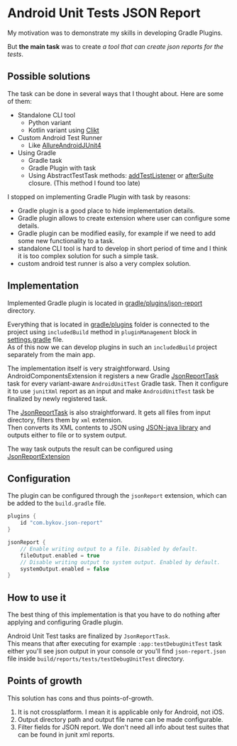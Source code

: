 # Android Unit Tests JSON Report

My motivation was to demonstrate my skills in developing Gradle Plugins.

But **the main task** was to create _a tool that can create json reports for the tests_.

## Possible solutions

The task can be done in several ways that I thought about. Here are some of them:
- Standalone CLI tool
  - Python variant
  - Kotlin variant using [Clikt](https://ajalt.github.io/clikt/)
- Custom Android Test Runner
  - Like [AllureAndroidJUnit4](https://github.com/allure-framework/allure-kotlin/blob/master/allure-kotlin-android/src/main/kotlin/io/qameta/allure/android/runners/AllureAndroidJUnitRunners.kt)
- Using Gradle
  - Gradle task
  - Gradle Plugin with task
  - Using AbstractTestTask methods: [addTestListener](https://docs.gradle.org/current/dsl/org.gradle.api.tasks.testing.AbstractTestTask.html#org.gradle.api.tasks.testing.AbstractTestTask:addTestListener(org.gradle.api.tasks.testing.TestListener)) or [afterSuite](https://docs.gradle.org/current/dsl/org.gradle.api.tasks.testing.AbstractTestTask.html#org.gradle.api.tasks.testing.AbstractTestTask:afterSuite(groovy.lang.Closure)) closure. (This method I found too late)

I stopped on implementing Gradle Plugin with task by reasons:

- Gradle plugin is a good place to hide implementation details.
- Gradle plugin allows to create extension where user can configure some details.
- Gradle plugin can be modified easily, for example if we need to add some new functionality to a task.
- standalone CLI tool is hard to develop in short period of time and I think it is too complex solution for such a simple task. 
- custom android test runner is also a very complex solution.

## Implementation

Implemented Gradle plugin is located in [gradle/plugins/json-report](./gradle/plugins/json-report/src/main/kotlin/com/bykov/plugins/JsonReportPlugin.kt) directory.

Everything that is located in [gradle/plugins](./gradle/plugins) folder is connected to the project using `includedBuild` method in `pluginManagement` block in [settings.gradle](settings.gradle) file.  
As of this now we can develop plugins in such an `includedBuild` project separately from the main app.

The implementation itself is very straightforward.
Using AndroidComponentsExtension it registers a new Gradle [JsonReportTask](./gradle/plugins/json-report/src/main/kotlin/com/bykov/plugins/JsonReportTask.kt) task for every variant-aware `AndroidUnitTest` Gradle task.
Then it configure it to use `junitXml` report as an input and make `AndroidUnitTest` task be finalized by newly registered task.

The [JsonReportTask](./gradle/plugins/json-report/src/main/kotlin/com/bykov/plugins/JsonReportTask.kt) is also straightforward. 
It gets all files from input directory, filters them by `xml` extension.  
Then converts its XML contents to JSON using [JSON-java library](https://github.com/stleary/JSON-java) and outputs either to file or to system output.

The way task outputs the result can be configured using [JsonReportExtension](./gradle/plugins/json-report/src/main/kotlin/com/bykov/plugins/JsonReportExtension.kt)

## Configuration

The plugin can be configured through the `jsonReport` extension, which can be added to the `build.gradle` file.

```groovy
plugins {
    id "com.bykov.json-report"
}

jsonReport {
    // Enable writing output to a file. Disabled by default.
    fileOutput.enabled = true
    // Disable writing output to system output. Enabled by default.
    systemOutput.enabled = false
}
```

## How to use it

The best thing of this implementation is that you have to do nothing after applying and configuring Gradle plugin.

Android Unit Test tasks are finalized by `JsonReportTask`.  
This means that after executing for example `:app:testDebugUnitTest` task either you'll see json output in your console or you'll find `json-report.json` file inside `build/reports/tests/testDebugUnitTest` directory.

## Points of growth

This solution has cons and thus points-of-growth.

1. It is not crossplatform. I mean it is applicable only for Android, not iOS.
2. Output directory path and output file name can be made configurable.
3. Filter fields for JSON report. We don't need all info about test suites that can be found in junit xml reports.